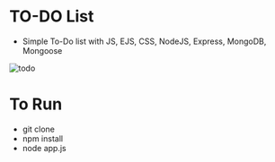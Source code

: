 # TO-DO List
- Simple To-Do list with JS, EJS, CSS, NodeJS, Express, MongoDB, Mongoose


![todo](https://user-images.githubusercontent.com/95521509/213861437-73d8d3bf-0628-4962-b1e6-a90168fde709.jpeg)

# To Run
- git clone
- npm install
- node app.js
